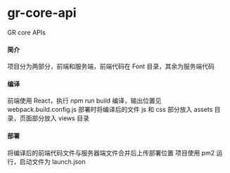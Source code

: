 # gr-core-api

GR core APIs

#### 简介
项目分为两部分，前端和服务端，前端代码在 Font 目录，其余为服务端代码

#### 编译
前端使用 React，执行 npm run build 编译，输出位置见 webpack.build.config.js
部署时将编译后的文件 js 和 css 部分放入 assets 目录，页面部分放入 views 目录

#### 部署
将编译后的前端代码文件与服务器端文件合并后上传部署位置
项目使用 pm2 运行，启动文件为 launch.json
